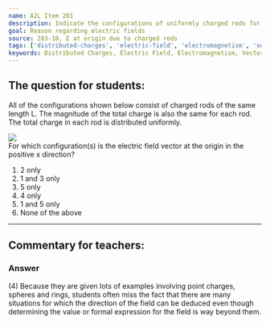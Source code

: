 ```yaml
---
name: A2L Item 201
description: Indicate the configurations of uniformly charged rods for which the electric field at the origin is along the x-axis.
goal: Reason regarding electric fields
source: 283-10, E at origin due to charged rods
tags: ['distributed-charges', 'electric-field', 'electromagnetism', 'vectors']
keywords: Distributed Charges, Electric Field, Electromagnetism, Vectors
---
```


## The question for students:

All of the configurations shown below consist of charged rods of the
same length L.  The magnitude of the total charge is also the same for
each rod.  The total charge in each rod is distributed uniformly.<div
class="img-center"><img src="/files/Item201_fig1.gif" /></div>For which
configuration(s) is the electric field vector at the origin in the
positive x direction?

1. 2 only
2. 1 and 3 only
3. 5 only
4. 4 only
5. 1 and 5 only
6. None of the above



<hr/>

## Commentary for teachers:

### Answer

(4) Because they are given lots of examples involving point charges,
spheres and rings, students often miss the fact that there are many
situations for which the direction of the field can be deduced even
though determining the value or formal expression for the field is way
beyond them. 
